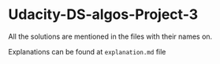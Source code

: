 # Udacity-DS-algos-Project-3

All the solutions are mentioned in the files with their names on.

Explanations can be found at `explanation.md` file
